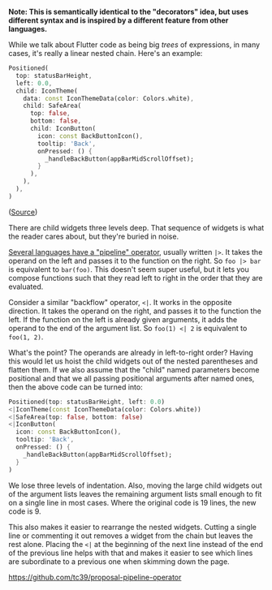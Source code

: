 **Note: This is semantically identical to the "decorators" idea, but uses
different syntax and is inspired by a different feature from other languages.**

While we talk about Flutter code as being big *trees* of expressions, in many
cases, it's really a linear nested chain. Here's an example:

```dart
Positioned(
  top: statusBarHeight,
  left: 0.0,
  child: IconTheme(
    data: const IconThemeData(color: Colors.white),
    child: SafeArea(
      top: false,
      bottom: false,
      child: IconButton(
        icon: const BackButtonIcon(),
        tooltip: 'Back',
        onPressed: () {
          _handleBackButton(appBarMidScrollOffset);
        }
      ),
    ),
  ),
)
```

([Source](https://github.com/flutter/flutter/blob/master/examples/flutter_gallery/lib/demo/animation/home.dart#L607-L624))

There are child widgets three levels deep. That sequence of widgets is what the
reader cares about, but they're buried in noise.

[Several languages have a "pipeline" operator][pipeline], usually written `|>`.
It takes the operand on the left and passes it to the function on the right. So
`foo |> bar` is equivalent to `bar(foo)`. This doesn't seem super useful, but it
lets you compose functions such that they read left to right in the order that
they are evaluated.

[pipeline]: https://github.com/tc39/proposal-pipeline-operator

Consider a similar "backflow" operator, `<|`. It works in the opposite
direction. It takes the operand on the right, and passes it to the function the
left. If the function on the left is already given arguments, it adds the
operand to the end of the argument list. So `foo(1) <| 2` is equivalent to
`foo(1, 2)`.

What's the point? The operands are already in left-to-right order? Having this
would let us hoist the child widgets out of the nested parentheses and flatten
them. If we also assume that the "child" named parameters become positional and
that we all passing positional arguments after named ones, then the above code
can be turned into:

```dart
Positioned(top: statusBarHeight, left: 0.0)
<|IconTheme(const IconThemeData(color: Colors.white))
<|SafeArea(top: false, bottom: false)
<|IconButton(
  icon: const BackButtonIcon(),
  tooltip: 'Back',
  onPressed: () {
    _handleBackButton(appBarMidScrollOffset);
  }
)
```

We lose three levels of indentation. Also, moving the large child widgets out of
the argument lists leaves the remaining argument lists small enough to fit on a
single line in most cases. Where the original code is 19 lines, the new code is
9.

This also makes it easier to rearrange the nested widgets. Cutting a single line
or commenting it out removes a widget from the chain but leaves the rest alone.
Placing the `<|` at the beginning of the next line instead of the end of the
previous line helps with that and makes it easier to see which lines are
subordinate to a previous one when skimming down the page.

https://github.com/tc39/proposal-pipeline-operator

